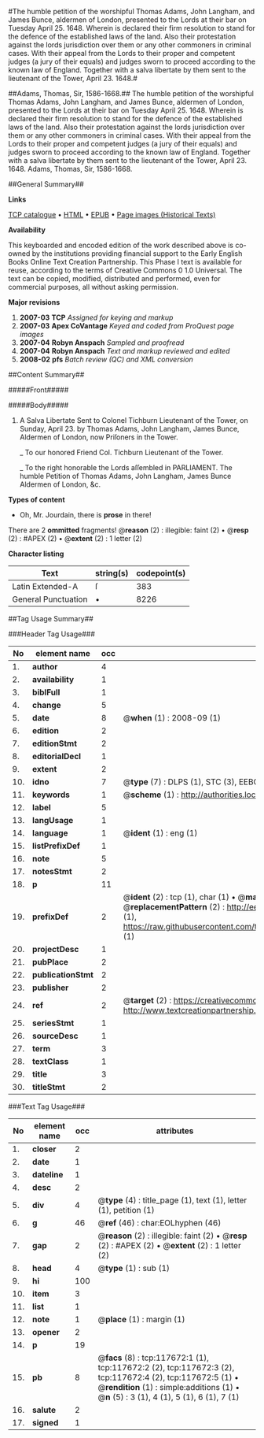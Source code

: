 #The humble petition of the worshipful Thomas Adams, John Langham, and James Bunce, aldermen of London, presented to the Lords at their bar on Tuesday April 25. 1648. Wherein is declared their firm resolution to stand for the defence of the established laws of the land. Also their protestation against the lords jurisdiction over them or any other commoners in criminal cases. With their appeal from the Lords to their proper and competent judges (a jury of their equals) and judges sworn to proceed according to the known law of England. Together with a salva libertate by them sent to the lieutenant of the Tower, April 23. 1648.#

##Adams, Thomas, Sir, 1586-1668.##
The humble petition of the worshipful Thomas Adams, John Langham, and James Bunce, aldermen of London, presented to the Lords at their bar on Tuesday April 25. 1648. Wherein is declared their firm resolution to stand for the defence of the established laws of the land. Also their protestation against the lords jurisdiction over them or any other commoners in criminal cases. With their appeal from the Lords to their proper and competent judges (a jury of their equals) and judges sworn to proceed according to the known law of England. Together with a salva libertate by them sent to the lieutenant of the Tower, April 23. 1648.
Adams, Thomas, Sir, 1586-1668.

##General Summary##

**Links**

[TCP catalogue](http://www.ota.ox.ac.uk/tcp/)  • 
[HTML](http://tei.it.ox.ac.uk/tcp/Texts-HTML/free/A75/A75869.html)  • 
[EPUB](http://tei.it.ox.ac.uk/tcp/Texts-EPUB/free/A75/A75869.epub) • 
[Page images (Historical Texts)](https://data.historicaltexts.jisc.ac.uk/view?pubId=eebo-99865432e&pageId=eebo-99865432e-117672-1)

**Availability**

This keyboarded and encoded edition of the
	       work described above is co-owned by the institutions
	       providing financial support to the Early English Books
	       Online Text Creation Partnership. This Phase I text is
	       available for reuse, according to the terms of Creative
	       Commons 0 1.0 Universal. The text can be copied,
	       modified, distributed and performed, even for
	       commercial purposes, all without asking permission.

**Major revisions**

1. __2007-03__ __TCP__ *Assigned for keying and markup*
1. __2007-03__ __Apex CoVantage__ *Keyed and coded from ProQuest page images*
1. __2007-04__ __Robyn Anspach__ *Sampled and proofread*
1. __2007-04__ __Robyn Anspach__ *Text and markup reviewed and edited*
1. __2008-02__ __pfs__ *Batch review (QC) and XML conversion*

##Content Summary##

#####Front#####

#####Body#####

1. A Salva Libertate Sent to Colonel Tichburn Lieutenant of the Tower, on Sunday, April 23. by Thomas Adams, John Langham, James Bunce, Aldermen of London, now Priſoners in the Tower.

    _ To our honored Friend Col. Tichburn Lieutenant of the Tower.

    _ To the right honorable the Lords aſſembled in PARLIAMENT. The humble Petition of Thomas Adams, John Langham, James Bunce Aldermen of London, &c.

**Types of content**

  * Oh, Mr. Jourdain, there is **prose** in there!

There are 2 **ommitted** fragments! 
 @__reason__ (2) : illegible: faint (2)  •  @__resp__ (2) : #APEX (2)  •  @__extent__ (2) : 1 letter (2)

**Character listing**


|Text|string(s)|codepoint(s)|
|---|---|---|
|Latin Extended-A|ſ|383|
|General Punctuation|•|8226|

##Tag Usage Summary##

###Header Tag Usage###

|No|element name|occ|attributes|
|---|---|---|---|
|1.|__author__|4||
|2.|__availability__|1||
|3.|__biblFull__|1||
|4.|__change__|5||
|5.|__date__|8| @__when__ (1) : 2008-09 (1)|
|6.|__edition__|2||
|7.|__editionStmt__|2||
|8.|__editorialDecl__|1||
|9.|__extent__|2||
|10.|__idno__|7| @__type__ (7) : DLPS (1), STC (3), EEBO-CITATION (1), PROQUEST (1), VID (1)|
|11.|__keywords__|1| @__scheme__ (1) : http://authorities.loc.gov/ (1)|
|12.|__label__|5||
|13.|__langUsage__|1||
|14.|__language__|1| @__ident__ (1) : eng (1)|
|15.|__listPrefixDef__|1||
|16.|__note__|5||
|17.|__notesStmt__|2||
|18.|__p__|11||
|19.|__prefixDef__|2| @__ident__ (2) : tcp (1), char (1)  •  @__matchPattern__ (2) : ([0-9\-]+):([0-9IVX]+) (1), (.+) (1)  •  @__replacementPattern__ (2) : http://eebo.chadwyck.com/downloadtiff?vid=$1&page=$2 (1), https://raw.githubusercontent.com/textcreationpartnership/Texts/master/tcpchars.xml#$1 (1)|
|20.|__projectDesc__|1||
|21.|__pubPlace__|2||
|22.|__publicationStmt__|2||
|23.|__publisher__|2||
|24.|__ref__|2| @__target__ (2) : https://creativecommons.org/publicdomain/zero/1.0/ (1), http://www.textcreationpartnership.org/docs/. (1)|
|25.|__seriesStmt__|1||
|26.|__sourceDesc__|1||
|27.|__term__|3||
|28.|__textClass__|1||
|29.|__title__|3||
|30.|__titleStmt__|2||


###Text Tag Usage###

|No|element name|occ|attributes|
|---|---|---|---|
|1.|__closer__|2||
|2.|__date__|1||
|3.|__dateline__|1||
|4.|__desc__|2||
|5.|__div__|4| @__type__ (4) : title_page (1), text (1), letter (1), petition (1)|
|6.|__g__|46| @__ref__ (46) : char:EOLhyphen (46)|
|7.|__gap__|2| @__reason__ (2) : illegible: faint (2)  •  @__resp__ (2) : #APEX (2)  •  @__extent__ (2) : 1 letter (2)|
|8.|__head__|4| @__type__ (1) : sub (1)|
|9.|__hi__|100||
|10.|__item__|3||
|11.|__list__|1||
|12.|__note__|1| @__place__ (1) : margin (1)|
|13.|__opener__|2||
|14.|__p__|19||
|15.|__pb__|8| @__facs__ (8) : tcp:117672:1 (1), tcp:117672:2 (2), tcp:117672:3 (2), tcp:117672:4 (2), tcp:117672:5 (1)  •  @__rendition__ (1) : simple:additions (1)  •  @__n__ (5) : 3 (1), 4 (1), 5 (1), 6 (1), 7 (1)|
|16.|__salute__|2||
|17.|__signed__|1||
